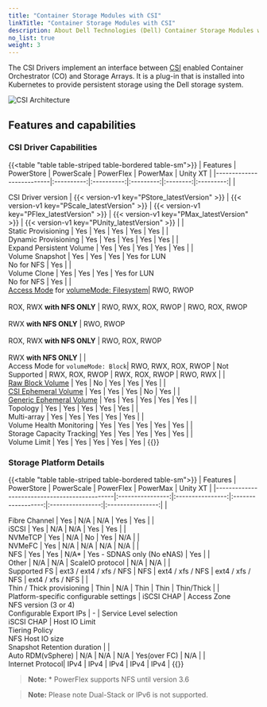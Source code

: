 ```yaml
---
title: "Container Storage Modules with CSI"
linkTitle: "Container Storage Modules with CSI"
description: About Dell Technologies (Dell) Container Storage Modules with CSI
no_list: true
weight: 3
---
```


The CSI Drivers implement an interface between [CSI](https://kubernetes-csi.github.io/docs/) enabled Container Orchestrator (CO) and Storage Arrays. It is a plug-in that is installed into Kubernetes to provide persistent storage using the Dell storage system.

![CSI Architecture](../../../images/csidriver/Architecture_Diagram.png)

## Features and capabilities

### CSI Driver Capabilities
{{<table "table table-striped table-bordered table-sm">}}
| Features                 | PowerStore | PowerScale | PowerFlex | PowerMax | Unity XT  |
|--------------------------|:----------:|:----------:|:---------:|:--------:|:---------:|
| <div style="text-align: left"> CSI Driver version       |    {{< version-v1 key="PStore_latestVersion" >}}  | {{< version-v1 key="PScale_latestVersion" >}}    | {{< version-v1 key="PFlex_latestVersion" >}}    | {{< version-v1 key="PMax_latestVersion" >}}   | {{< version-v1 key="PUnity_latestVersion" >}}    |
| <div style="text-align: left"> Static Provisioning      | Yes        | Yes        | Yes       | Yes      | Yes       |
| <div style="text-align: left"> Dynamic Provisioning     | Yes        | Yes        | Yes       | Yes      | Yes       |
| <div style="text-align: left"> Expand Persistent Volume | Yes        | Yes        | Yes       | Yes      | Yes       |
| <div style="text-align: left"> Volume Snapshot          | Yes        | Yes        | Yes       | Yes for LUN<br>No for NFS | Yes       |
| <div style="text-align: left"> Volume Clone             | Yes        | Yes        | Yes       | Yes for LUN<br>No for NFS | Yes       |
| <div style="text-align: left"> [Access Mode](https://kubernetes.io/docs/concepts/storage/persistent-volumes/#access-modes) for [volumeMode: Filesystem](https://kubernetes.io/docs/concepts/storage/persistent-volumes/#volume-mode)| RWO, RWOP<br><br>ROX, RWX **with NFS ONLY** | RWO, RWX, ROX, RWOP | RWO, ROX, RWOP<br><br>RWX  **with NFS ONLY** | RWO, RWOP<br><br>ROX, RWX **with NFS ONLY** | RWO, ROX, RWOP<br><br>RWX  **with NFS ONLY** |
| <div style="text-align: left"> Access Mode for `volumeMode: Block`| RWO, RWX, ROX, RWOP | Not Supported | RWX, ROX, RWOP | RWX, ROX, RWOP | RWO, RWX |
|<div style="text-align: left"> [Raw Block Volume](https://kubernetes.io/docs/concepts/storage/persistent-volumes/#raw-block-volume-support)         | Yes      | No        | Yes       | Yes        | Yes        |
|<div style="text-align: left"> [CSI Ephemeral Volume](https://kubernetes.io/docs/concepts/storage/ephemeral-volumes/#csi-ephemeral-volumes)         | Yes      | Yes        | Yes       | No        | Yes        |
|<div style="text-align: left"> [Generic Ephemeral Volume](https://kubernetes.io/docs/concepts/storage/ephemeral-volumes/#generic-ephemeral-volumes) | Yes      | Yes        | Yes       | Yes       | Yes        |
| <div style="text-align: left"> Topology                 | Yes        | Yes        | Yes       | Yes      | Yes       |
| <div style="text-align: left"> Multi-array              | Yes        | Yes        | Yes       | Yes      | Yes       |
| <div style="text-align: left"> Volume Health Monitoring | Yes        | Yes        | Yes       | Yes      | Yes       |
| <div style="text-align: left"> Storage Capacity Tracking| Yes        | Yes        | Yes       | Yes      | Yes       |
| <div style="text-align: left"> Volume Limit             | Yes        | Yes        | Yes       | Yes      | Yes       |
{{</table>}}

### Storage Platform Details
{{<table "table table-striped table-bordered table-sm">}}
| Features                                     | PowerStore       | PowerScale       | PowerFlex          | PowerMax         | Unity XT         |
|----------------------------------------------|:----------------:|:----------------:|:------------------:|:----------------:|:----------------:|
| <div style="text-align: left"> Fibre Channel | Yes              | N/A              | N/A                | Yes              | Yes               |
| <div style="text-align: left"> iSCSI         | Yes              | N/A              | N/A                | Yes              | Yes               |
| <div style="text-align: left"> NVMeTCP       | Yes              | N/A              | No                 | Yes              | N/A               |
| <div style="text-align: left"> NVMeFC        | Yes              | N/A              | N/A                | N/A              | N/A               |
| <div style="text-align: left"> NFS           | Yes              | Yes              | N/A*               | Yes - SDNAS only (No eNAS) | Yes     |
| <div style="text-align: left"> Other         | N/A              | N/A              | ScaleIO protocol   | N/A              | N/A               |
| <div style="text-align: left"> Supported FS  | ext3 / ext4 / xfs / NFS | NFS       | ext4 / xfs / NFS   | ext4 / xfs / NFS | ext4 / xfs / NFS  |
| <div style="text-align: left"> Thin / Thick provisioning | Thin | N/A              | Thin               | Thin             | Thin/Thick        |
| <div style="text-align: left"> Platform-specific configurable settings | iSCSI CHAP | Access Zone<br>NFS version (3 or 4)<br>Configurable Export IPs | - | Service Level selection<br>iSCSI CHAP | Host IO Limit<br>Tiering Policy<br>NFS Host IO size<br>Snapshot Retention duration |
| <div style="text-align: left"> Auto RDM(vSphere)  | N/A         | N/A              | N/A                | Yes(over FC)     | N/A              |
| <div style="text-align: left"> Internet Protocol| IPv4          | IPv4             | IPv4               | IPv4             | IPv4             |
{{</table>}}
> **Note:** * PowerFlex supports NFS until version 3.6

> **Note:** Please note Dual-Stack or IPv6 is not supported.

</br>
